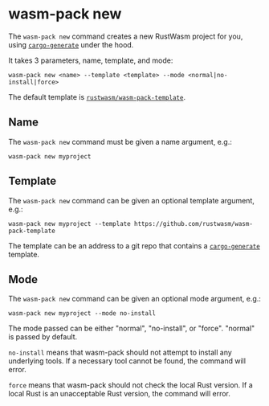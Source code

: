 # wasm-pack new

The `wasm-pack new` command creates a new RustWasm project for you,
using [`cargo-generate`] under the hood.

It takes 3 parameters, name, template, and mode:

```
wasm-pack new <name> --template <template> --mode <normal|no-install|force>
```

The default template is [`rustwasm/wasm-pack-template`](https://github.com/rustwasm/wasm-pack-template).

## Name

The `wasm-pack new` command must be given a name argument, e.g.:

```
wasm-pack new myproject
```

## Template

The `wasm-pack new` command can be given an optional template argument, e.g.:

```
wasm-pack new myproject --template https://github.com/rustwasm/wasm-pack-template
```

The template can be an address to a git repo that contains a [`cargo-generate`]
template.

[`cargo-generate`]: https://github.com/ashleygwilliams/cargo-generate

## Mode

The `wasm-pack new` command can be given an optional mode argument, e.g.:

```
wasm-pack new myproject --mode no-install
```

The mode passed can be either "normal", "no-install", or "force". "normal" is passed by
default.

`no-install` means that wasm-pack should not attempt to install any underlying tools.
If a necessary tool cannot be found, the command will error.

`force` means that wasm-pack should not check the local Rust version. If a local Rust
is an unacceptable Rust version, the command will error.

